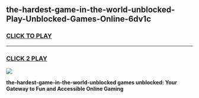 
## the-hardest-game-in-the-world-unblocked-Play-Unblocked-Games-Online-6dv1c
<h3>
<a href="https://premium76.site?title=the-hardest-game-in-the-world-unblocked&ref=25A">CLICK TO PLAY</a></h3>
<hr>

<h3>
<a href="https://premium76.site?title=the-hardest-game-in-the-world-unblocked&ref=25A">CLICK 2 PLAY</a>
  
</h3>

<a href="https://premium76.site?title=the-hardest-game-in-the-world-unblocked&ref=25A"><img src="https://clearcache.store/games.png"></a>


**the-hardest-game-in-the-world-unblocked games unblocked: Your Gateway to Fun and Accessible Online Gaming**
